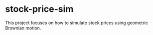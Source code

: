 # stock-price-sim

This project focuses on how to simulate stock prices using geometric Brownian motion.

